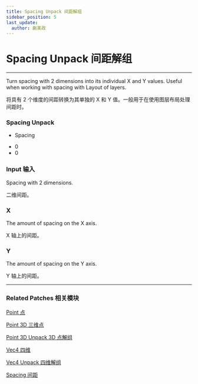 ```yaml
---
title: Spacing Unpack 间距解组
sidebar_position: 5
last_update:
  author: 蒯美政
---
```


# Spacing Unpack 间距解组

---

Turn spacing with 2 dimensions into its individual X and Y values. Useful when working with spacing with Layout of layers.

将具有 2 个维度的间距转换为其单独的 X 和 Y 值。一般用于在使用图层布局处理间距时。

<div className="patch-container">
    <div className="patch processor">
        <h3>Spacing Unpack</h3>
        <ul className="inputs">
            <li>Spacing<span></span></li>
        </ul>
        <ul className="outputs">
            <li><span>0</span></li>
            <li><span>0</span></li>
        </ul>
    </div>
</div>

### Input 输入

Spacing with 2 dimensions.

二维间距。

### X

The amount of spacing on the X axis.

X 轴上的间距。

### Y

The amount of spacing on the Y axis.

Y 轴上的间距。

---

### Related Patches 相关模块

[Point 点](./Point.md)

[Point 3D 三维点](./Point%203D.md)

[Point 3D Unpack 3D 点解组](./Point%203D%20Unpack.md)

[Vec4 四维](./Vec4.md)

[Vec4 Unpack 四维解组](./Vec4%20Unpack.md)

[Spacing 间距](./Spacing.md)
